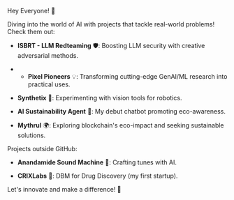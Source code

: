 Hey Everyone! 🌟

Diving into the world of AI with projects that tackle real-world problems! Check them out:

- **ISBRT - LLM Redteaming** 🛡️: Boosting LLM security with creative adversarial methods.

- - **Pixel Pioneers** 💡: Transforming cutting-edge GenAI/ML research into practical uses.
  
- **Synthetix** 🤖: Experimenting with vision tools for robotics.
  
- **AI Sustainability Agent** 🌱: My debut chatbot promoting eco-awareness.
  
- **Mythrul** 🌍: Exploring blockchain's eco-impact and seeking sustainable solutions.
  

Projects outside GitHub:

- **Anandamide Sound Machine** 🎵: Crafting tunes with AI.
  
- **CRIXLabs** 🏥: DBM for Drug Discovery (my first startup).

Let's innovate and make a difference! 🚀
